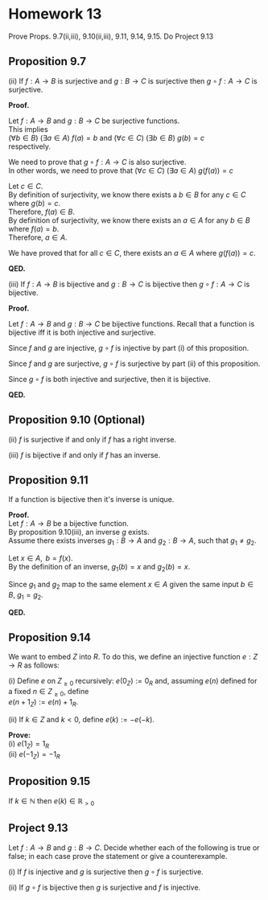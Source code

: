 # Homework 13
Prove Props. 9.7(ii,iii), 9.10(ii,iii), 9.11, 9.14, 9.15. Do Project 9.13

## Proposition 9.7

(ii) If $f : A \to B$ is surjective and $g : B \to C$ is surjective then $g \circ f : A \to C$ is surjective.  

**Proof.**  

Let $f : A \to B$ and $g : B \to C$ be surjective functions.  
This implies  
$(\forall b\in B)\text{ } (\exists a \in A) \text{ } f(a)=b$  and $(\forall c\in C)\text{ } (\exists b \in B) \text{ } g(b)=c$  
respectively.  

We need to prove that $g \circ f : A \to C$ is also surjective.  
In other words, we need to prove that  $(\forall c\in C)\text{ } (\exists a \in A) \text{ } g(f(a))=c$  

Let $c\in C$.  
By definition of surjectivity, we know there exists a $b\in B$ for any $c\in C$ where $g(b)=c$.  
Therefore, $f(a)\in B$.  
By definition of surjectivity, we know there exists an $a\in A$ for any $b\in B$ where $f(a)=b$.  
Therefore, $a\in A$.  

We have proved that for all $c\in C$, there exists an $a\in A$ where $g(f(a)) = c$.  

**QED.**  

(iii) If $f : A \to B$ is bijective and $g : B \to C$ is bijective then $g \circ f : A \to C$ is bijective.  

**Proof.**  

Let $f : A \to B$ and $g : B\to C$ be bijective functions. Recall that a function is bijective iff it is both injective and surjective. 

Since $f$ and $g$ are injective, $g\circ f$ is injective by part (i) of this proposition.

Since $f$ and $g$ are surjective, $g\circ f$ is surjective by part (ii) of this proposition.  

Since $g\circ f$ is both injective and surjective, then it is bijective.  

**QED.**  

## Proposition 9.10 (Optional)

(ii) $f$ is surjective if and only if $f$ has a right inverse.  

(iii) $f$ is bijective if and only if $f$ has an inverse.  

## Proposition 9.11

If a function is bijective then it's inverse is unique.  

**Proof.**  
Let $f : A \to B$ be a bijective function.  
By proposition 9.10(iii), an inverse $g$ exists.  
Assume there exists inverses $g_1 : B \to A \text{ and } g_2 : B \to A$, such that $g_1 \neq g_2$.  
<!-- By definition of a two-way inverse, we know $g_1\circ f = \text{id}_A$ and $f\circ g_1 = \text{id}_B$.  
Additionally, $g_2\circ f = \text{id}_A$ and $f\circ g_2 = \text{id}_B$.   -->
Let $x\in A,\text{ } b=f(x)$.  
By the definition of an inverse, $g_1(b)=x$ and $g_2(b)=x$.  

Since $g_1 \text{ and } g_2$ map to the same element $x\in A$ given the same input $b\in B$, $g_1=g_2$.  

**QED.**  

## Proposition 9.14

We want to embed $Z$ into $R$. To do this, we define an injective function $e : Z \to R$ as follows:  

(i) Define $e$ on $Z_{\geq 0}$ recursively: $e(0_Z) := 0_R$ and, assuming $e(n)$ defined for a fixed $n \in Z_{\geq 0}$, define  
$e(n + 1_Z) := e(n) + 1_R$.  

(ii) If $k \in Z$ and $k < 0$, define $e(k) := -e(-k)$.  

**Prove:**  
(i) $e(1_Z) = 1_R$  
(ii) $e(-1_Z) = -1_R$  

## Proposition 9.15

If $k \in \mathbb{N}$ then $e(k) \in \mathbb{R}_{>0}$  

## Project 9.13

Let $f: A \to B$ and $g: B \to C$. Decide whether each of the following is true or false; in each case prove the statement or give a counterexample.  

(i) If $f$ is injective and $g$ is surjective then $g \circ f$ is surjective.  



(ii) If $g \circ f$ is bijective then $g$ is surjective and $f$ is injective.  
